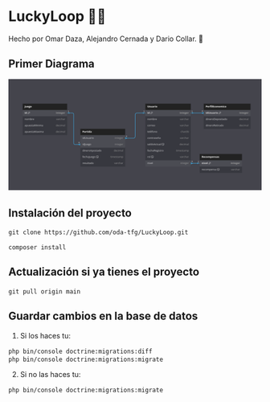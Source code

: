 # LuckyLoop 🚀🥇
Hecho por Omar Daza, Alejandro Cernada y Dario Collar. 💸

## Primer Diagrama

![Diagrama del Proyecto](https://github.com/oda-tfg/LuckyLoop/blob/main/LuckyLoop/Diagramas/PrimerDiagrama.png)


## Instalación del proyecto
```
git clone https://github.com/oda-tfg/LuckyLoop.git
```
```
composer install
```

## Actualización si ya tienes el proyecto
```
git pull origin main
```

## Guardar cambios en la base de datos
1. Si los haces tu:
```
php bin/console doctrine:migrations:diff
php bin/console doctrine:migrations:migrate
```

2. Si no las haces tu:
```
php bin/console doctrine:migrations:migrate
```

